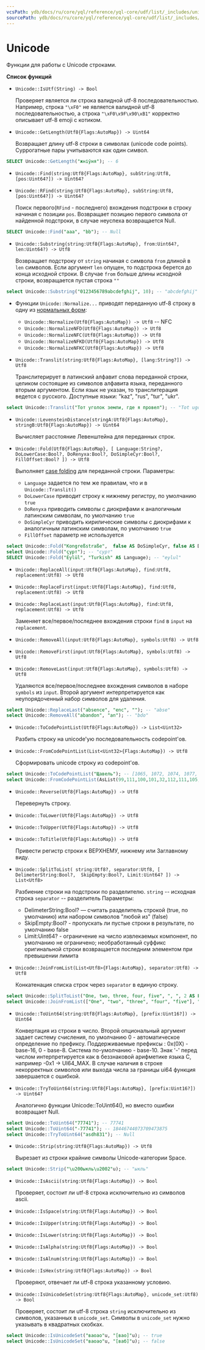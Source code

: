 ```yaml
---
vcsPath: ydb/docs/ru/core/yql/reference/yql-core/udf/list/_includes/unicode.md
sourcePath: ydb/docs/ru/core/yql/reference/yql-core/udf/list/_includes/unicode.md
---
```

# Unicode
Функции для работы с Unicode строками.

**Список функций**

* ```Unicode::IsUtf(String) -> Bool```

  Проверяет является ли строка валидной utf-8 последовательностью. Например, строка ```"\xF0"``` не является валидной utf-8 последовательностью, а строка ```"\xF0\x9F\x90\xB1"``` корректно описывает utf-8 emoji с котиком.

* ```Unicode::GetLength(Utf8{Flags:AutoMap}) -> Uint64```

  Возвращает длину utf-8 строки в символах (unicode code points). Суррогатные пары учитываются как один символ.
```sql
SELECT Unicode::GetLength("жніўня"); -- 6
```

* ```Unicode::Find(string:Utf8{Flags:AutoMap}, subString:Utf8, [pos:Uint64?]) -> Uint64?```
* ```Unicode::RFind(string:Utf8{Flags:AutoMap}, subString:Utf8, [pos:Uint64?]) -> Uint64?```

  Поиск первого(```RFind``` - последнего) вхождения подстроки в строку начиная с позиции ```pos```. Возвращает позицию первого символа от найденной подстроки, в случае неуспеха возвращается Null.

```sql
SELECT Unicode::Find("aaa", "bb"); -- Null
```

* ```Unicode::Substring(string:Utf8{Flags:AutoMap}, from:Uint64?, len:Uint64?) -> Utf8```

  Возвращает подстроку от ```string``` начиная с символа ```from``` длиной в ```len``` символов. Если аргумент ```len``` опущен, то подстрока берется до конца исходной строки.
  В случае ```from``` больше длины исходной строки, возвращается пустая строка ```""```

```sql
select Unicode::Substring("0123456789abcdefghij", 10); -- "abcdefghij"
```

* Функции ```Unicode::Normalize...``` приводят переданную utf-8 строку в одну из [нормальных форм](https://unicode.org/reports/tr15/#Norm_Forms):

  * ```Unicode::Normalize(Utf8{Flags:AutoMap}) -> Utf8``` -- NFC
  * ```Unicode::NormalizeNFD(Utf8{Flags:AutoMap}) -> Utf8```
  * ```Unicode::NormalizeNFC(Utf8{Flags:AutoMap}) -> Utf8```
  * ```Unicode::NormalizeNFKD(Utf8{Flags:AutoMap}) -> Utf8```
  * ```Unicode::NormalizeNFKC(Utf8{Flags:AutoMap}) -> Utf8```


* ```Unicode::Translit(string:Utf8{Flags:AutoMap}, [lang:String?]) -> Utf8```

  Транслитерирует в латинский алфавит слова переданной строки, целиком состоящие из символов алфавита языка, переданного вторым аргументом. Если язык не указан, то транслитерация ведется с русского. Доступные языки: "kaz", "rus", "tur", "ukr".

```sql
select Unicode::Translit("Тот уголок земли, где я провел"); -- "Tot ugolok zemli, gde ya provel"
```

* ```Unicode::LevensteinDistance(stringA:Utf8{Flags:AutoMap}, stringB:Utf8{Flags:AutoMap}) -> Uint64```

  Вычисляет расстояние Левенштейна для переданных строк.

* ```Unicode::Fold(Utf8{Flags:AutoMap}, [ Language:String?, DoLowerCase:Bool?, DoRenyxa:Bool?, DoSimpleCyr:Bool?, FillOffset:Bool? ]) -> Utf8```

  Выполняет [case folding](https://www.w3.org/TR/charmod-norm/#definitionCaseFolding) для переданной строки.
  Параметры:
  - ```Language``` задается по тем же правилам, что и в ```Unicode::Translit()```
  - ```DoLowerCase``` приводит строку к нижнему регистру, по умолчанию ```true```
  - ```DoRenyxa``` приводить символы с диокрифами к аналогичным латинским символам, по умолчанию ```true```
  - ```DoSimpleCyr``` приводить кирилические символы с диокрифами к аналогичным латинским символам, по умолчанию ```true```
  - ```FillOffset``` параметр не используется

```sql
select Unicode::Fold("Kongreßstraße",  false AS DoSimpleCyr, false AS DoRenyxa); -- "kongressstrasse"
select Unicode::Fold("ҫурт"); -- "сурт"
SELECT Unicode::Fold("Eylül", "Turkish" AS Language); -- "eylul"
```

* ```Unicode::ReplaceAll(input:Utf8{Flags:AutoMap}, find:Utf8, replacement:Utf8) -> Utf8```
* ```Unicode::ReplaceFirst(input:Utf8{Flags:AutoMap}, find:Utf8, replacement:Utf8) -> Utf8```
* ```Unicode::ReplaceLast(input:Utf8{Flags:AutoMap}, find:Utf8, replacement:Utf8) -> Utf8```

  Заменяет все/первое/последнее вхождения строки ```find``` в ```input``` на ```replacement```.

* ```Unicode::RemoveAll(input:Utf8{Flags:AutoMap}, symbols:Utf8) -> Utf8```
* ```Unicode::RemoveFirst(input:Utf8{Flags:AutoMap}, symbols:Utf8) -> Utf8```
* ```Unicode::RemoveLast(input:Utf8{Flags:AutoMap}, symbols:Utf8) -> Utf8```

  Удаляются все/первое/последнее вхождения символов в наборе ```symbols``` из ```input```. Второй аргумент интерпретируется как неупорядоченный набор символов для удаления.
```sql
select Unicode::ReplaceLast("absence", "enc", ""); -- "abse"
select Unicode::RemoveAll("abandon", "an"); -- "bdo"
```

* ```Unicode::ToCodePointList(Utf8{Flags:AutoMap}) -> List<Uint32>```

  Разбить строку на unicode'ую последовательность codepoint'ов.
* ```Unicode::FromCodePointList(List<Uint32>{Flags:AutoMap}) -> Utf8```

  Сформировать unicode строку из codepoint'ов.

```sql
select Unicode::ToCodePointList("Щавель"); -- [1065, 1072, 1074, 1077, 1083, 1100]
select Unicode::FromCodePointList(AsList(99,111,100,101,32,112,111,105,110,116,115,32,99,111,110,118,101,114,116,101,114)); -- "code points converter"  
```

* ```Unicode::Reverse(Utf8{Flags:AutoMap}) -> Utf8```

  Перевернуть строку.

* ```Unicode::ToLower(Utf8{Flags:AutoMap}) -> Utf8```
* ```Unicode::ToUpper(Utf8{Flags:AutoMap}) -> Utf8```
* ```Unicode::ToTitle(Utf8{Flags:AutoMap}) -> Utf8```

  Привести регистр строки к ВЕРХНЕМУ, нижнему или Заглавному виду.

* ```Unicode::SplitToList( string:Utf8?, separator:Utf8, [ DelimeterString:Bool?,  SkipEmpty:Bool?, Limit:Uint64? ]) -> List<Utf8>```

  Разбиение строки на подстроки по разделителю.
  ```string``` -- исходная строка
  ```separator``` -- разделитель
  Параметры:
  - DelimeterString:Bool? — считать разделитель строкой (true, по умолчанию) или набором символов "любой из" (false)
  - SkipEmpty:Bool? - пропускать ли пустые строки в результате, по умолчанию false
  - Limit:Uint64? - ограничение на число извлекаемых компонент, по умолчанию не ограничено; необработанный суффикс оригинальной строки возвращается последним элементом при превышении лимита

* ```Unicode::JoinFromList(List<Utf8>{Flags:AutoMap}, separator:Utf8) -> Utf8```

  Конкатенация списка строк через ```separator``` в единую строку.

```sql
select Unicode::SplitToList("One, two, three, four, five", ", ", 2 AS Limit); -- ["One", "two", "three, four, five"]
select Unicode::JoinFromList(["One", "two", "three", "four", "five"], ";"); -- "One;two;three;four;five"
```

* ```Unicode::ToUint64(string:Utf8{Flags:AutoMap}, [prefix:Uint16?]) -> Uint64```

  Конвертация из строки в число.
  Второй опциональный аргумент задает систему счисления, по умолчанию 0 - автоматическое определение по префиксу.
  Поддерживаемые префиксы : 0x(0X) - base-16, 0 - base-8. Система по-умолчанию - base-10.
  Знак '-' перед числом интерпретируется как в беззнаковой арифметике языка C, например -0x1 -> UI64_MAX.
  В случае наличия в строке некорректных символов или выхода числа за границы ui64 функция завершается с ошибкой.
* ```Unicode::TryToUint64(string:Utf8{Flags:AutoMap}, [prefix:Uint16?]) -> Uint64?```

  Аналогично функции Unicode::ToUint64(), но вместо ошибки возвращает Null.
```sql
select Unicode::ToUint64("77741"); -- 77741
select Unicode::ToUint64("-77741"); -- 18446744073709473875
select Unicode::TryToUint64("asdh831"); -- Null
```

* ```Unicode::Strip(string:Utf8{Flags:AutoMap}) -> Utf8```

  Вырезает из строки крайние символы Unicode-категории Space.
```sql
select Unicode::Strip("\u200ыкль\u2002"u); -- "ыкль"
```

* ```Unicode::IsAscii(string:Utf8{Flags:AutoMap}) -> Bool```

  Проверяет, состоит ли utf-8 строка исключительно из символов ascii.
* ```Unicode::IsSpace(string:Utf8{Flags:AutoMap}) -> Bool```
* ```Unicode::IsUpper(string:Utf8{Flags:AutoMap}) -> Bool```
* ```Unicode::IsLower(string:Utf8{Flags:AutoMap}) -> Bool```
* ```Unicode::IsAlpha(string:Utf8{Flags:AutoMap}) -> Bool```
* ```Unicode::IsAlnum(string:Utf8{Flags:AutoMap}) -> Bool```
* ```Unicode::IsHex(string:Utf8{Flags:AutoMap}) -> Bool```

  Проверяют, отвечает ли utf-8 строка указанному условию.

* ```Unicode::IsUnicodeSet(string:Utf8{Flags:AutoMap}, unicode_set:Utf8) -> Bool```

  Проверяет, состоит ли utf-8 строка ```string``` исключительно из символов, указанных в ```unicode_set```. Символы в ```unicode_set``` нужно указывать в квадратных скобках.
```sql
select Unicode::IsUnicodeSet("ваоао"u, "[вао]"u); -- true
select Unicode::IsUnicodeSet("ваоао"u, "[ваб]"u); -- false
```
